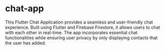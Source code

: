# chat-app
This Flutter Chat Application provides a seamless and user-friendly chat experience. Built using Flutter and Firebase Firestore, it allows users to chat with each other in real-time. The app incorporates essential chat functionalities while ensuring user privacy by only displaying contacts that the user has added.
